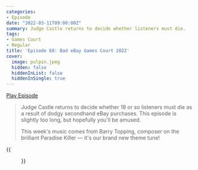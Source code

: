 ```yaml
---
categories:
- Episode
date: "2022-03-11T09:00:00Z"
summary: Judge Castle returns to decide whether listeners must die.
tags:
- Games Court
- Regular
title: 'Episode 68: Bad eBay Games Court 2022'
cover: 
  image: pulpin.jpeg
  hidden: false
  hiddenInList: false
  hiddenInSingle: true
---
```


[Play Episode](https://shows.acast.com/the-back-page-a-video-games-podcast/episodes/6249ec71be92a6001320e996)
> Judge Castle returns to decide whether 18 or so listeners must die as a result of dodgy secondhand eBay purchases. This episode is slightly too long, but hopefully you'll be amused.
>
> This week's music comes from Barry Topping, composer on the brilliant Paradise Killer — it's our brand new theme tune!

{{<figure 
  src="pulpin.jpeg" 
  caption="Image Credit: JonCheetham1" 
  alt="Pulpin">}}
